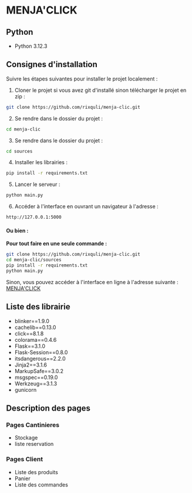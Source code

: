 # MENJA'CLICK

## Python

- Python 3.12.3

## Consignes d'installation

Suivre les étapes suivantes pour installer le projet localement :

1. Cloner le projet si vous avez git d'installé sinon télécharger le projet en zip :

```bash
git clone https://github.com/rixquli/menja-clic.git
```

2. Se rendre dans le dossier du projet :

```bash
cd menja-clic
```

3. Se rendre dans le dossier du projet :

```bash
cd sources
```

4. Installer les librairies :

```bash
pip install -r requirements.txt
```

5. Lancer le serveur :

```bash
python main.py
```

6. Accéder à l'interface en ouvrant un navigateur à l'adresse :

```bash
http://127.0.0.1:5000
```

#### Ou bien :

**Pour tout faire en une seule commande :**

```bash
git clone https://github.com/rixquli/menja-clic.git
cd menja-clic/sources
pip install -r requirements.txt
python main.py
```

Sinon, vous pouvez accéder à l'interface en ligne à l'adresse suivante : [MENJA'CLICK](https://menjaclic-9d4ff48bbfb7.herokuapp.com)

## Liste des librairie

- blinker==1.9.0
- cachelib==0.13.0
- click==8.1.8
- colorama==0.4.6
- Flask==3.1.0
- Flask-Session==0.8.0
- itsdangerous==2.2.0
- Jinja2==3.1.6
- MarkupSafe==3.0.2
- msgspec==0.19.0
- Werkzeug==3.1.3
- gunicorn

## Description des pages

### Pages Cantinieres

- Stockage
- liste reservation

### Pages Client

- Liste des produits
- Panier
- Liste des commandes
